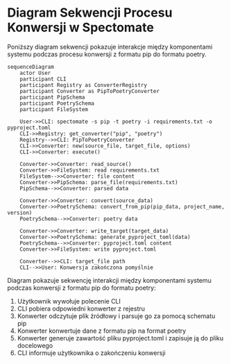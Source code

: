 # Diagram Sekwencji Procesu Konwersji w Spectomate

Poniższy diagram sekwencji pokazuje interakcje między komponentami systemu podczas procesu konwersji z formatu pip do formatu poetry.

```mermaid
sequenceDiagram
    actor User
    participant CLI
    participant Registry as ConverterRegistry
    participant Converter as PipToPoetryConverter
    participant PipSchema
    participant PoetrySchema
    participant FileSystem
    
    User->>CLI: spectomate -s pip -t poetry -i requirements.txt -o pyproject.toml
    CLI->>Registry: get_converter("pip", "poetry")
    Registry-->>CLI: PipToPoetryConverter
    CLI->>Converter: new(source_file, target_file, options)
    CLI->>Converter: execute()
    
    Converter->>Converter: read_source()
    Converter->>FileSystem: read requirements.txt
    FileSystem-->>Converter: file content
    Converter->>PipSchema: parse_file(requirements.txt)
    PipSchema-->>Converter: parsed data
    
    Converter->>Converter: convert(source_data)
    Converter->>PoetrySchema: convert_from_pip(pip_data, project_name, version)
    PoetrySchema-->>Converter: poetry data
    
    Converter->>Converter: write_target(target_data)
    Converter->>PoetrySchema: generate_pyproject_toml(data)
    PoetrySchema-->>Converter: pyproject.toml content
    Converter->>FileSystem: write pyproject.toml
    
    Converter-->>CLI: target_file path
    CLI-->>User: Konwersja zakończona pomyślnie
```

Diagram pokazuje sekwencję interakcji między komponentami systemu podczas konwersji z formatu pip do formatu poetry:

1. Użytkownik wywołuje polecenie CLI
2. CLI pobiera odpowiedni konwerter z rejestru
3. Konwerter odczytuje plik źródłowy i parsuje go za pomocą schematu pip
4. Konwerter konwertuje dane z formatu pip na format poetry
5. Konwerter generuje zawartość pliku pyproject.toml i zapisuje ją do pliku docelowego
6. CLI informuje użytkownika o zakończeniu konwersji
